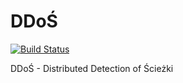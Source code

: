 # DDoŚ
[![Build Status](https://travis-ci.org/pawelkami/DDoS.svg?branch=master)](https://travis-ci.org/pawelkami/DDoS)

DDoŚ - Distributed Detection of Ścieżki
